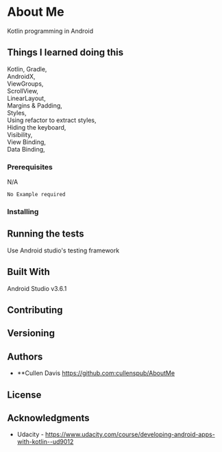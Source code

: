 # About Me

Kotlin programming in Android

## Things I learned doing this
Kotlin, 
Gradle,  
AndroidX,   
ViewGroups,  
ScrollView,  
LinearLayout,  
Margins & Padding,  
Styles,  
Using refactor to extract styles,  
Hiding the keyboard,  
Visibility,  
View Binding,  
Data Binding,  

### Prerequisites
N/A

```
No Example required
```

### Installing


## Running the tests

Use Android studio's testing framework 

## Built With
Android Studio v3.6.1

## Contributing


## Versioning


## Authors

* **Cullen Davis https://github.com:cullenspub/AboutMe

## License

## Acknowledgments
* Udacity - https://www.udacity.com/course/developing-android-apps-with-kotlin--ud9012

